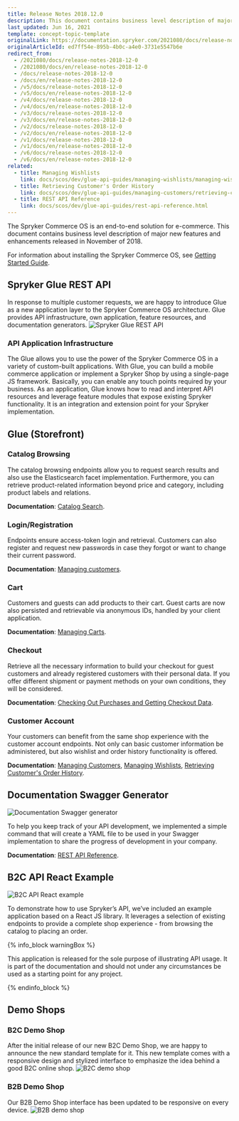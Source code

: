 ```yaml
---
title: Release Notes 2018.12.0
description: This document contains business level description of major new features and enhancements released in November of 2018.
last_updated: Jun 16, 2021
template: concept-topic-template
originalLink: https://documentation.spryker.com/2021080/docs/release-notes-2018-12-0
originalArticleId: ed7ff54e-895b-4b0c-a4e0-3731e5547b6e
redirect_from:
  - /2021080/docs/release-notes-2018-12-0
  - /2021080/docs/en/release-notes-2018-12-0
  - /docs/release-notes-2018-12-0
  - /docs/en/release-notes-2018-12-0
  - /v5/docs/release-notes-2018-12-0
  - /v5/docs/en/release-notes-2018-12-0
  - /v4/docs/release-notes-2018-12-0
  - /v4/docs/en/release-notes-2018-12-0
  - /v3/docs/release-notes-2018-12-0
  - /v3/docs/en/release-notes-2018-12-0
  - /v2/docs/release-notes-2018-12-0
  - /v2/docs/en/release-notes-2018-12-0
  - /v1/docs/release-notes-2018-12-0
  - /v1/docs/en/release-notes-2018-12-0
  - /v6/docs/release-notes-2018-12-0
  - /v6/docs/en/release-notes-2018-12-0
related:
  - title: Managing Wishlists
    link: docs/scos/dev/glue-api-guides/managing-wishlists/managing-wishlists.html
  - title: Retrieving Customer's Order History
    link: docs/scos/dev/glue-api-guides/managing-customers/retrieving-customer-orders.html
  - title: REST API Reference
    link: docs/scos/dev/glue-api-guides/rest-api-reference.html
---
```


 The Spryker Commerce OS is an end-to-end solution for e-commerce. This document contains business level description of major new features and enhancements released in November of 2018.

For information about installing the Spryker Commerce OS, see [Getting Started Guide](/docs/scos/dev/developer-getting-started-guide.html).

## Spryker Glue REST API
In response to multiple customer requests, we are happy to introduce Glue as a new application layer to the Spryker Commerce OS architecture. Glue provides API infrastructure, own application, feature resources, and documentation generators.
![Spryker Glue REST API](https://spryker.s3.eu-central-1.amazonaws.com/docs/About/Releases/Release+notes/Release+Notes+2018.12.0/image4.jpg)

### API Application Infrastructure
The Glue allows you to use the power of the Spryker Commerce OS in a variety of custom-built applications. With Glue, you can build a mobile commerce application or implement a Spryker Shop by using a single-page JS framework. Basically, you can enable any touch points required by your business. As an application, Glue knows how to read and interpret API resources and leverage feature modules that expose existing Spryker functionality. It is an integration and extension point for your Spryker implementation.

## Glue (Storefront)
### Catalog Browsing
The catalog browsing endpoints allow you to request search results and also use the Elasticsearch facet implementation. Furthermore, you can retrieve product-related information beyond price and category, including product labels and relations.

**Documentation**: [Catalog Search](/docs/scos/dev/glue-api-guides/searching-the-product-catalog.html).

### Login/Registration
Endpoints ensure access-token login and retrieval. Customers can also register and request new passwords in case they forgot or want to change their current password.

**Documentation**: [Managing customers](/docs/scos/dev/glue-api-guides/managing-customers/managing-customers.html).

### Cart
Customers and guests can add products to their cart. Guest carts are now also persisted and retrievable via anonymous IDs, handled by your client application.

**Documentation**: [Managing Carts](/docs/scos/dev/glue-api-guides/managing-carts/carts-of-registered-users/managing-carts-of-registered-users.html).

### Checkout
Retrieve all the necessary information to build your checkout for guest customers and already registered customers with their personal data. If you offer different shipment or payment methods on your own conditions, they will be considered.

**Documentation**: [Checking Out Purchases and Getting Checkout Data](/docs/scos/dev/glue-api-guides/checking-out/checking-out-purchases.html).

### Customer Account
Your customers can benefit from the same shop experience with the customer account endpoints. Not only can basic customer information be administered, but also wishlist and order history functionality is offered.

**Documentation**: [Managing Customers](/docs/scos/dev/glue-api-guides/managing-customers/managing-customers.html), [Managing Wishlists](/docs/scos/dev/glue-api-guides/managing-wishlists/managing-wishlists.html), [Retrieving Customer's Order History](/docs/scos/dev/glue-api-guides/retrieving-orders.html).

## Documentation Swagger Generator
![Documentation Swagger generator](https://spryker.s3.eu-central-1.amazonaws.com/docs/About/Releases/Release+notes/Release+Notes+2018.12.0/image3.png)

To help you keep track of your API development, we implemented a simple command that will create a YAML file to be used in your Swagger implementation to share the progress of development in your company.

**Documentation**: [REST API Reference](/docs/scos/dev/glue-api-guides/rest-api-reference.html).

## B2C API React Example
![B2C API React example](https://spryker.s3.eu-central-1.amazonaws.com/docs/About/Releases/Release+notes/Release+Notes+2018.12.0/image2.png)

To demonstrate how to use Spryker’s API, we’ve included an example application based on a React JS library. It leverages a selection of existing endpoints to provide a complete shop experience - from browsing the catalog to placing an order.

{% info_block warningBox %}

This application is released for the sole purpose of illustrating API usage. It is part of the documentation and should not under any circumstances be used as a starting point for any project.

{% endinfo_block %}

## Demo Shops
### B2C Demo Shop
After the initial release of our new B2C Demo Shop, we are happy to announce the new standard template for it. This new template comes with a responsive design and stylized interface to emphasize the idea behind a good B2C online shop.
![B2C demo shop](https://spryker.s3.eu-central-1.amazonaws.com/docs/About/Releases/Release+notes/Release+Notes+2018.12.0/image1.png)

### B2B Demo Shop
Our B2B Demo Shop interface has been updated to be responsive on every device.
![B2B demo shop](https://spryker.s3.eu-central-1.amazonaws.com/docs/About/Releases/Release+notes/Release+Notes+2018.12.0/image5.png)
